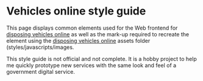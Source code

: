 Vehicles online style guide
===========================

This page displays common elements used for the Web frontend for [disposing vehicles online](https://github.com/dvla/vehicles-online) as well as the mark-up required to recreate the element using the [disposing vehicles online](https://github.com/dvla/vehicles-online) assets folder (styles/javascripts/images.


This style guide is not official and not complete. It is a hobby project to help me quickly prototype new services with the same look and feel of a government digital service.
